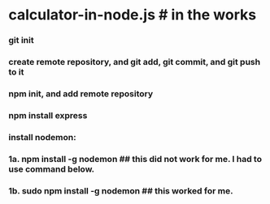 # calculator-in-node.js # in the works
### git init
### create remote repository, and git add, git commit, and git push to it
### npm init, and add remote repository
### npm install express
### install nodemon:
###   1a.	npm install -g nodemon  ## this did not work for me. I had to use command below.
###   1b.	sudo npm install -g nodemon ## this worked for me.
